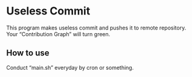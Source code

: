 Useless Commit
====

This program makes useless commit and pushes it to remote repository.  
Your “Contribution Graph” will turn green.

## How to use
Conduct “main.sh” everyday by cron or something.
